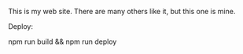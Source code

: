 This is my web site. There are many others like it, but this one is mine.

Deploy:

npm run build && npm run deploy
